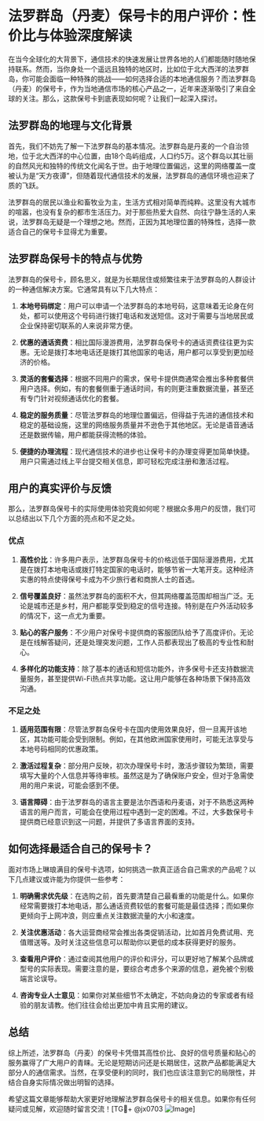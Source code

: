 # 法罗群岛（丹麦）保号卡的用户评价：性价比与体验深度解读

在当今全球化的大背景下，通信技术的快速发展让世界各地的人们都能随时随地保持联系。然而，当你身处一个遥远且独特的地区时，比如位于北大西洋的法罗群岛，你可能会面临一种特殊的挑战——如何选择合适的本地通信服务？而法罗群岛（丹麦）的保号卡，作为当地通信市场的核心产品之一，近年来逐渐吸引了来自全球的关注。那么，这款保号卡到底表现如何呢？让我们一起深入探讨。

## 法罗群岛的地理与文化背景

首先，我们不妨先了解一下法罗群岛的基本情况。法罗群岛是丹麦的一个自治领地，位于北大西洋的中心位置，由18个岛屿组成，人口约5万。这个群岛以其壮丽的自然风光和独特的传统文化闻名于世。由于地理位置偏远，这里的网络覆盖一度被认为是“天方夜谭”，但随着现代通信技术的发展，法罗群岛的通信环境也迎来了质的飞跃。

法罗群岛的居民以渔业和畜牧业为主，生活方式相对简单而纯粹。这里没有大城市的喧嚣，也没有复杂的都市生活压力。对于那些热爱大自然、向往宁静生活的人来说，法罗群岛无疑是一个理想之地。然而，正因为其地理位置的特殊性，选择一款适合自己的保号卡显得尤为重要。

## 法罗群岛保号卡的特点与优势

法罗群岛的保号卡，顾名思义，就是为长期居住或频繁往来于法罗群岛的人群设计的一种通信解决方案。它通常具有以下几大特点：

1. **本地号码绑定**：用户可以申请一个法罗群岛的本地号码，这意味着无论身在何处，都可以使用这个号码进行拨打电话和发送短信。这对于需要与当地居民或企业保持密切联系的人来说非常方便。

2. **优惠的通话资费**：相比国际漫游费用，法罗群岛保号卡的通话资费往往更为实惠。无论是拨打本地电话还是拨打其他国家的电话，用户都可以享受到更加经济的价格。

3. **灵活的套餐选择**：根据不同用户的需求，保号卡提供商通常会推出多种套餐供用户选择。例如，有的套餐侧重于通话时间，有的则更注重数据流量，甚至还有专门针对视频通话优化的套餐。

4. **稳定的服务质量**：尽管法罗群岛的地理位置偏远，但得益于先进的通信技术和稳定的基础设施，这里的网络服务质量并不逊色于其他地区。无论是语音通话还是数据传输，用户都能获得流畅的体验。

5. **便捷的办理流程**：现代通信技术的进步也让保号卡的办理变得更加简单快捷。用户只需通过线上平台提交相关信息，即可轻松完成注册和激活过程。

## 用户的真实评价与反馈

那么，法罗群岛保号卡的实际使用体验究竟如何呢？根据众多用户的反馈，我们可以总结出以下几个方面的亮点和不足之处。

### 优点

1. **高性价比**：许多用户表示，法罗群岛保号卡的价格远低于国际漫游费用，尤其是在拨打本地电话或拨打特定国家的电话时，能够节省一大笔开支。这种经济实惠的特点使得保号卡成为不少旅行者和商旅人士的首选。

2. **信号覆盖良好**：虽然法罗群岛的面积不大，但其网络覆盖范围却相当广泛。无论是城市还是乡村，用户都能享受到稳定的信号连接。特别是在户外活动较多的情况下，这一点尤为重要。

3. **贴心的客户服务**：不少用户对保号卡提供商的客服团队给予了高度评价。无论是在线解答疑问，还是处理突发问题，工作人员都表现出了极高的专业性和耐心。

4. **多样化的功能支持**：除了基本的通话和短信功能外，许多保号卡还支持数据流量服务，甚至提供Wi-Fi热点共享功能。这让用户能够在各种场景下保持高效沟通。

### 不足之处

1. **适用范围有限**：尽管法罗群岛保号卡在国内使用效果良好，但一旦离开该地区，其功能可能会受到限制。例如，在其他欧洲国家使用时，可能无法享受与本地号码相同的优惠政策。

2. **激活过程复杂**：部分用户反映，初次办理保号卡时，激活步骤较为繁琐，需要填写大量的个人信息并等待审核。虽然这是为了确保账户安全，但对于急需使用的用户来说，可能会感到不便。

3. **语言障碍**：由于法罗群岛的语言主要是法尔西语和丹麦语，对于不熟悉这两种语言的用户而言，可能会在使用过程中遇到一定的困难。不过，大多数保号卡提供商已经意识到这一问题，并提供了多语言界面的支持。

## 如何选择最适合自己的保号卡？

面对市场上琳琅满目的保号卡选项，如何挑选一款真正适合自己需求的产品呢？以下几点建议或许能为你提供一些参考：

1. **明确需求优先级**：在选购之前，首先要清楚自己最看重的功能是什么。如果你经常需要拨打本地电话，那么通话资费较低的套餐可能是最佳选择；而如果你更倾向于上网冲浪，则应重点关注数据流量的大小和速度。

2. **关注优惠活动**：各大运营商经常会推出各类促销活动，比如首月免费试用、充值赠送等。及时关注这些信息可以帮助你以更低的成本获得更好的服务。

3. **查看用户评价**：通过查阅其他用户的评价和评分，可以更好地了解某个品牌或型号的实际表现。需要注意的是，要综合考虑多个来源的信息，避免被个别极端言论误导。

4. **咨询专业人士意见**：如果你对某些细节不太确定，不妨向身边的专家或者有经验的朋友请教。他们往往会给出更加中肯且实用的建议。

## 总结

综上所述，法罗群岛（丹麦）的保号卡凭借其高性价比、良好的信号质量和贴心的服务赢得了广大用户的青睐。无论是短期访问还是长期居住，这款产品都能满足大部分人的通信需求。当然，在享受便利的同时，我们也应该注意到它的局限性，并结合自身实际情况做出明智的选择。

希望这篇文章能够帮助大家更好地理解法罗群岛保号卡的相关信息。如果你有任何疑问或见解，欢迎随时留言交流！[TG💪+ @jx0703 ![Image](https://github.com/user-attachments/assets/dbca1d08-cadb-493c-b0ec-ad6f7a83f270)]
